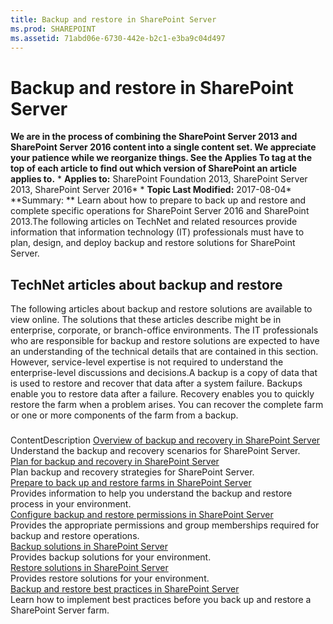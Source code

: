 ```yaml
---
title: Backup and restore in SharePoint Server
ms.prod: SHAREPOINT
ms.assetid: 71abd06e-6730-442e-b2c1-e3ba9c04d497
---
```



# Backup and restore in SharePoint Server
 **We are in the process of combining the SharePoint Server 2013 and SharePoint Server 2016 content into a single content set. We appreciate your patience while we reorganize things. See the Applies To tag at the top of each article to find out which version of SharePoint an article applies to.** * **Applies to:** SharePoint Foundation 2013, SharePoint Server 2013, SharePoint Server 2016*  * **Topic Last Modified:** 2017-08-04* **Summary: ** Learn about how to prepare to back up and restore and complete specific operations for SharePoint Server 2016 and SharePoint 2013.The following articles on TechNet and related resources provide information that information technology (IT) professionals must have to plan, design, and deploy backup and restore solutions for SharePoint Server.
## TechNet articles about backup and restore

The following articles about backup and restore solutions are available to view online. The solutions that these articles describe might be in enterprise, corporate, or branch-office environments. The IT professionals who are responsible for backup and restore solutions are expected to have an understanding of the technical details that are contained in this section. However, service-level expertise is not required to understand the enterprise-level discussions and decisions.A backup is a copy of data that is used to restore and recover that data after a system failure. Backups enable you to restore data after a failure. Recovery enables you to quickly restore the farm when a problem arises. You can recover the complete farm or one or more components of the farm from a backup.
### 

ContentDescription [Overview of backup and recovery in SharePoint Server](html/overview-of-backup-and-recovery-in-sharepoint-server.md) <br/> Understand the backup and recovery scenarios for SharePoint Server.  <br/>  [Plan for backup and recovery in SharePoint Server](html/plan-for-backup-and-recovery-in-sharepoint-server.md) <br/> Plan backup and recovery strategies for SharePoint Server.  <br/>  [Prepare to back up and restore farms in SharePoint Server](html/prepare-to-back-up-and-restore-farms-in-sharepoint-server.md) <br/> Provides information to help you understand the backup and restore process in your environment.  <br/>  [Configure backup and restore permissions in SharePoint Server](html/configure-backup-and-restore-permissions-in-sharepoint-server.md) <br/> Provides the appropriate permissions and group memberships required for backup and restore operations.  <br/>  [Backup solutions in SharePoint Server](html/backup-solutions-in-sharepoint-server.md) <br/> Provides backup solutions for your environment.  <br/>  [Restore solutions in SharePoint Server](html/restore-solutions-in-sharepoint-server.md) <br/> Provides restore solutions for your environment.  <br/>  [Backup and restore best practices in SharePoint Server](html/backup-and-restore-best-practices-in-sharepoint-server.md) <br/> Learn how to implement best practices before you back up and restore a SharePoint Server farm.  <br/> 
